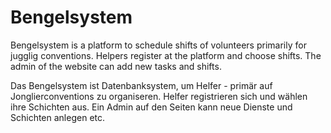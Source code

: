 # Bengelsystem
Bengelsystem is a platform to schedule shifts of volunteers primarily for jugglig conventions. Helpers register at the platform and choose shifts. The admin of the website can add new tasks and shifts.

Das Bengelsystem ist Datenbanksystem, um  Helfer - primär auf Jonglierconventions zu organiseren. Helfer registrieren sich und wählen ihre Schichten aus. Ein Admin auf den Seiten kann neue Dienste und Schichten anlegen etc. 
